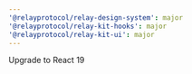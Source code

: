 ```yaml
---
'@relayprotocol/relay-design-system': major
'@relayprotocol/relay-kit-hooks': major
'@relayprotocol/relay-kit-ui': major
---
```


Upgrade to React 19
